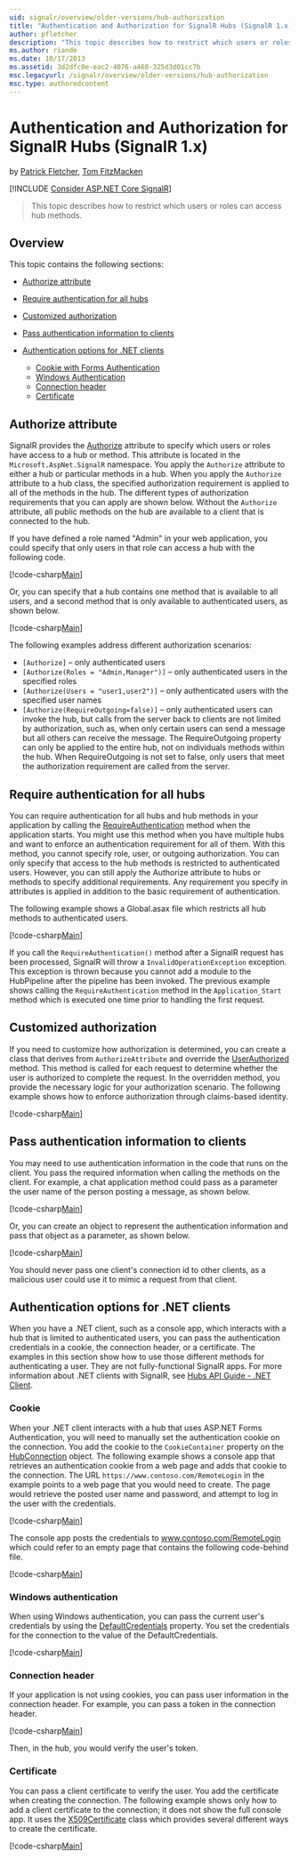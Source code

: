 ```yaml
---
uid: signalr/overview/older-versions/hub-authorization
title: "Authentication and Authorization for SignalR Hubs (SignalR 1.x) | Microsoft Docs"
author: pfletcher
description: "This topic describes how to restrict which users or roles can access hub methods."
ms.author: riande
ms.date: 10/17/2013
ms.assetid: 3d2dfc0e-eac2-4076-a468-325d3d01cc7b
msc.legacyurl: /signalr/overview/older-versions/hub-authorization
msc.type: authoredcontent
---
```

Authentication and Authorization for SignalR Hubs (SignalR 1.x)
====================
by [Patrick Fletcher](https://github.com/pfletcher), [Tom FitzMacken](https://github.com/tfitzmac)

[!INCLUDE [Consider ASP.NET Core SignalR](~/includes/aspnet/signalr/signalr-version-disambiguation.md)]

> This topic describes how to restrict which users or roles can access hub methods.


## Overview

This topic contains the following sections:

- [Authorize attribute](#authorizeattribute)
- [Require authentication for all hubs](#requireauth)
- [Customized authorization](#custom)
- [Pass authentication information to clients](#passauth)
- [Authentication options for .NET clients](#authoptions)

    - [Cookie with Forms Authentication](#cookie)
    - [Windows Authentication](#windows)
    - [Connection header](#header)
    - [Certificate](#certificate)

<a id="authorizeattribute"></a>

## Authorize attribute

SignalR provides the [Authorize](https://msdn.microsoft.com/library/microsoft.aspnet.signalr.authorizeattribute(v=vs.111).aspx) attribute to specify which users or roles have access to a hub or method. This attribute is located in the `Microsoft.AspNet.SignalR` namespace. You apply the `Authorize` attribute to either a hub or particular methods in a hub. When you apply the `Authorize` attribute to a hub class, the specified authorization requirement is applied to all of the methods in the hub. The different types of authorization requirements that you can apply are shown below. Without the `Authorize` attribute, all public methods on the hub are available to a client that is connected to the hub.

If you have defined a role named "Admin" in your web application, you could specify that only users in that role can access a hub with the following code.

[!code-csharp[Main](hub-authorization/samples/sample1.cs)]

Or, you can specify that a hub contains one method that is available to all users, and a second method that is only available to authenticated users, as shown below.

[!code-csharp[Main](hub-authorization/samples/sample2.cs)]

The following examples address different authorization scenarios:

- `[Authorize]` – only authenticated users
- `[Authorize(Roles = "Admin,Manager")]` – only authenticated users in the specified roles
- `[Authorize(Users = "user1,user2")]` – only authenticated users with the specified user names
- `[Authorize(RequireOutgoing=false)]` – only authenticated users can invoke the hub, but calls from the server back to clients are not limited by authorization, such as, when only certain users can send a message but all others can receive the message. The RequireOutgoing property can only be applied to the entire hub, not on individuals methods within the hub. When RequireOutgoing is not set to false, only users that meet the authorization requirement are called from the server.

<a id="requireauth"></a>

## Require authentication for all hubs

You can require authentication for all hubs and hub methods in your application by calling the [RequireAuthentication](https://msdn.microsoft.com/library/microsoft.aspnet.signalr.hubpipelineextensions.requireauthentication(v=vs.111).aspx) method when the application starts. You might use this method when you have multiple hubs and want to enforce an authentication requirement for all of them. With this method, you cannot specify role, user, or outgoing authorization. You can only specify that access to the hub methods is restricted to authenticated users. However, you can still apply the Authorize attribute to hubs or methods to specify additional requirements. Any requirement you specify in attributes is applied in addition to the basic requirement of authentication.

The following example shows a Global.asax file which restricts all hub methods to authenticated users.

[!code-csharp[Main](hub-authorization/samples/sample3.cs)]

If you call the `RequireAuthentication()` method after a SignalR request has been processed, SignalR will throw a `InvalidOperationException` exception. This exception is thrown because you cannot add a module to the HubPipeline after the pipeline has been invoked. The previous example shows calling the `RequireAuthentication` method in the `Application_Start` method which is executed one time prior to handling the first request.

<a id="custom"></a>

## Customized authorization

If you need to customize how authorization is determined, you can create a class that derives from `AuthorizeAttribute` and override the [UserAuthorized](https://msdn.microsoft.com/library/microsoft.aspnet.signalr.authorizeattribute.userauthorized(v=vs.111).aspx) method. This method is called for each request to determine whether the user is authorized to complete the request. In the overridden method, you provide the necessary logic for your authorization scenario. The following example shows how to enforce authorization through claims-based identity.

[!code-csharp[Main](hub-authorization/samples/sample4.cs)]

<a id="passauth"></a>

## Pass authentication information to clients

You may need to use authentication information in the code that runs on the client. You pass the required information when calling the methods on the client. For example, a chat application method could pass as a parameter the user name of the person posting a message, as shown below.

[!code-csharp[Main](hub-authorization/samples/sample5.cs)]

Or, you can create an object to represent the authentication information and pass that object as a parameter, as shown below.

[!code-csharp[Main](hub-authorization/samples/sample6.cs)]

You should never pass one client's connection id to other clients, as a malicious user could use it to mimic a request from that client.

<a id="authoptions"></a>

## Authentication options for .NET clients

When you have a .NET client, such as a console app, which interacts with a hub that is limited to authenticated users, you can pass the authentication credentials in a cookie, the connection header, or a certificate. The examples in this section show how to use those different methods for authenticating a user. They are not fully-functional SignalR apps. For more information about .NET clients with SignalR, see [Hubs API Guide - .NET Client](../guide-to-the-api/hubs-api-guide-net-client.md).

<a id="cookie"></a>

### Cookie

When your .NET client interacts with a hub that uses ASP.NET Forms Authentication, you will need to manually set the authentication cookie on the connection. You add the cookie to the `CookieContainer` property on the [HubConnection](https://msdn.microsoft.com/library/microsoft.aspnet.signalr.client.hubs.hubconnection(v=vs.111).aspx) object. The following example shows a console app that retrieves an authentication cookie from a web page and adds that cookie to the connection. The URL `https://www.contoso.com/RemoteLogin` in the example points to a web page that you would need to create. The page would retrieve the posted user name and password, and attempt to log in the user with the credentials.

[!code-csharp[Main](hub-authorization/samples/sample7.cs)]

The console app posts the credentials to www.contoso.com/RemoteLogin which could refer to an empty page that contains the following code-behind file.

[!code-csharp[Main](hub-authorization/samples/sample8.cs)]

<a id="windows"></a>

### Windows authentication

When using Windows authentication, you can pass the current user's credentials by using the [DefaultCredentials](https://msdn.microsoft.com/library/system.net.credentialcache.defaultcredentials.aspx) property. You set the credentials for the connection to the value of the DefaultCredentials.

[!code-csharp[Main](hub-authorization/samples/sample9.cs?highlight=6)]

<a id="header"></a>

### Connection header

If your application is not using cookies, you can pass user information in the connection header. For example, you can pass a token in the connection header.

[!code-csharp[Main](hub-authorization/samples/sample10.cs?highlight=6)]

Then, in the hub, you would verify the user's token.

<a id="certificate"></a>

### Certificate

You can pass a client certificate to verify the user. You add the certificate when creating the connection. The following example shows only how to add a client certificate to the connection; it does not show the full console app. It uses the [X509Certificate](https://msdn.microsoft.com/library/system.security.cryptography.x509certificates.x509certificate.aspx) class which provides several different ways to create the certificate.

[!code-csharp[Main](hub-authorization/samples/sample11.cs?highlight=6)]

